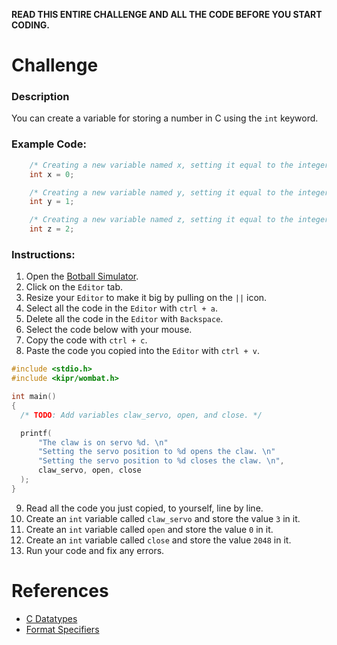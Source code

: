 **READ THIS ENTIRE CHALLENGE AND ALL THE CODE BEFORE YOU START CODING.**

# Challenge

### Description

You can create a variable for storing a number in C using the `int` keyword.

### Example Code:

```c
    /* Creating a new variable named x, setting it equal to the integer 0. */
    int x = 0;

    /* Creating a new variable named y, setting it equal to the integer 1. */
    int y = 1;

    /* Creating a new variable named z, setting it equal to the integer 2. */
    int z = 2;
```

### Instructions:

1. Open the [Botball Simulator](https://www.botballacademy.org/sim).
2. Click on the `Editor` tab.
3. Resize your `Editor` to make it big by pulling on the `||` icon.
4. Select all the code in the `Editor` with `ctrl + a`.
5. Delete all the code in the `Editor` with `Backspace`.
6. Select the code below with your mouse.
7. Copy the code with `ctrl + c`.
8. Paste the code you copied into the `Editor` with `ctrl + v`.

```c
#include <stdio.h>
#include <kipr/wombat.h>

int main()
{
  /* TODO: Add variables claw_servo, open, and close. */

  printf(
      "The claw is on servo %d. \n"
      "Setting the servo position to %d opens the claw. \n"
      "Setting the servo position to %d closes the claw. \n",
      claw_servo, open, close
  );
}
```

9. Read all the code you just copied, to yourself, line by line.
10. Create an `int` variable called `claw_servo` and store the value `3` in it.
11. Create an `int` variable called `open` and store the value `0` in it.
12. Create an `int` variable called `close` and store the value `2048` in it.
13. Run your code and fix any errors.

# References

- [C Datatypes](https://www.freecodecamp.org/news/data-types-in-c-integer-floating-point-and-void-explained/)
- [Format Specifiers](https://www.freecodecamp.org/news/format-specifiers-in-c/)
